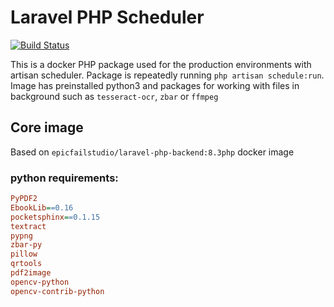 # Laravel PHP Scheduler

[![Build Status](https://jenkins.epicfail.dev/buildStatus/icon?job=Docker+-+Laravel+PHP+Scheduler)](https://jenkins.epicfail.dev/job/Docker%20-%20Laravel%20PHP%20Scheduler/)

This is a docker PHP package used for the production environments with artisan scheduler. Package is repeatedly running `php artisan schedule:run`. 
Image has preinstalled python3 and packages for working with files in background such as `tesseract-ocr`, `zbar` or `ffmpeg` 

## Core image
Based on `epicfailstudio/laravel-php-backend:8.3php` docker image

### python requirements:
```ini
PyPDF2
EbookLib==0.16
pocketsphinx==0.1.15
textract
pypng
zbar-py
pillow
qrtools
pdf2image
opencv-python
opencv-contrib-python
```
